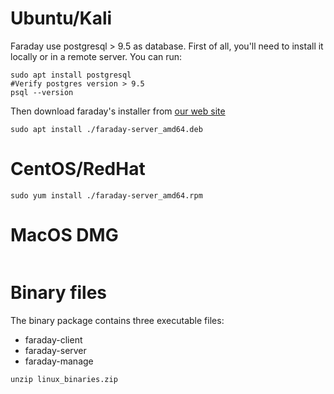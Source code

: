 
# Ubuntu/Kali
Faraday use postgresql > 9.5 as database. First of all, you'll need to install it locally or in a remote server. You can run:
```
sudo apt install postgresql
#Verify postgres version > 9.5
psql --version
```
Then download faraday's installer from [our web site](portal.faradaysec.com)
```
sudo apt install ./faraday-server_amd64.deb
```

# CentOS/RedHat

```
sudo yum install ./faraday-server_amd64.rpm
```

# MacOS DMG

```
```

# Binary files

The binary package contains three executable files:

* faraday-client
* faraday-server
* faraday-manage

```
unzip linux_binaries.zip
```